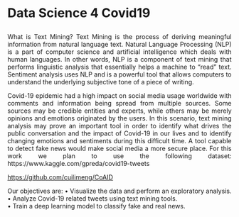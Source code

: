 # **<p align="justify">Data Science 4 Covid19</p>**  

<p align="justify">
What is Text Mining? Text Mining is the process of deriving meaningful information from natural language text. Natural Language Processing (NLP) is a part of computer science and artificial intelligence which deals with human languages. In other words, NLP is a component of text mining that performs linguistic analysis that essentially helps a machine to “read” text. Sentiment analysis uses NLP and is a powerful tool that allows computers to understand the underlying subjective tone of a piece of writing.
</p>

<p align="justify">
Covid-19 epidemic had a high impact on social media usage worldwide with comments and information being spread from multiple sources. Some sources may be credible entities and experts, while others may be merely opinions and emotions originated by the users. In this scenario, text mining analysis may prove an important tool in order to identify what drives the public conversation and the impact of Covid-19 in our lives and to identify changing emotions and sentiments during this difficult time. A tool capable to detect fake news would make social media a more secure place.  
For this work we plan to use the following dataset:  
https://www.kaggle.com/gpreda/covid19-tweets  
  
https://github.com/cuilimeng/CoAID  
</p>

Our objectives are:
•  Visualize the data and perform an exploratory analysis.  
•  Analyze Covid-19 related tweets using text mining tools.  
•  Train a deep learning model to classify fake and real news.  
